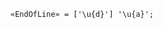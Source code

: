 <!-- This file is generated automatically by infrastructure scripts. Please don't edit by hand. -->

<!-- markdownlint-disable first-line-h1 -->

```{ .ebnf .slang-ebnf #EndOfLine }
«EndOfLine» = ['\u{d}'] '\u{a}';
```
